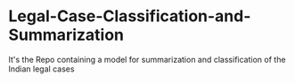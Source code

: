 # Legal-Case-Classification-and-Summarization
It's the Repo containing a model for summarization and classification of the Indian legal cases
